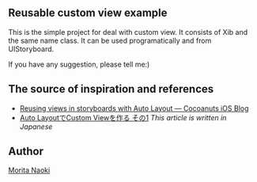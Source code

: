 Reusable custom view example
-----------------------

This is the simple project for deal with custom view. It consists of Xib and the same name class. It can be used programatically and from UIStoryboard.

If you have any suggestion, please tell me:)

The source of inspiration and references
----------------------------------------

- [Reusing views in storyboards with Auto Layout — Cocoanuts iOS Blog](http://cocoanuts.mobi/2014/03/26/reusable/)
- [Auto LayoutでCustom Viewを作る その1](http://blogios.stack3.net/archives/1944) *This article is written in Japanese*

Author
-------

[Morita Naoki](http://moritanaoki.org)